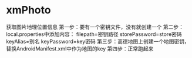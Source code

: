 # xmPhoto
获取图片地理位置信息
第一步：要有一个密钥文件，没有就创建一个
第二步：local.properties中添加内容：
filepath=密钥路径
storePassword=store密码
keyAlias=别名
keyPassword=key密码
第三步：高德地图上创建一个地图密钥，替换AndroidManifest.xml中作为地图的key
第四步：正常跑起来